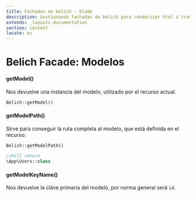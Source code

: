 ```yaml
---
title: Fachadas de belich - blade
description: Gestionando fachadas de belich para renderizar html a traves de blade
extends: _layouts.documentation
section: content
locate: es
---
```


# Belich Facade: Modelos

#### getModel()

Nos devuelve una instancia del modelo, utilizado por el recurso actual.

```php
Belich::getModel()
```

#### getModelPath()

Sirve para conseguir la ruta completa al modelo, que está definida en el recurso:

```php
Belich::getModelPath()

//Will return 
\App\Users::class
```


#### getModelKeyName()

Nos devuelve la cláve primaria del modelo, por norma general será `id`.
